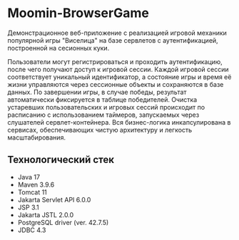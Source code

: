 # Moomin-BrowserGame 
Демонстрационное веб-приложение с реализацией игровой механики популярной игры "Виселица" на базе сервлетов с аутентификацией, построенной на сесионных куки. 

Пользователи могут регистрироваться и проходить аутентификацию, после чего получают доступ к игровой сессии. Каждой игровой сессии соответствует уникальный идентификатор, а состояние игры и время её жизни управляются через сессионные объекты и сохраняются в базе данных. По завершении игры, в случае победы, результат автоматически фиксируется в таблице победителей. Очистка устаревших пользовательских и игровых сессий происходит по расписанию с использованием таймеров, запускаемых через слушателей сервлет-контейнера. Вся бизнес-логика инкапсулирована в сервисах, обеспечивающих чистую архитектуру и легкость масштабирования. 
## Технологический стек
- Java 17
- Maven 3.9.6 
- Tomcat 11
- Jakarta Servlet API 6.0.0
- JSP 3.1
- Jakarta JSTL 2.0.0 
- PostgreSQL driver (ver. 42.7.5) 
- JDBC 4.3
